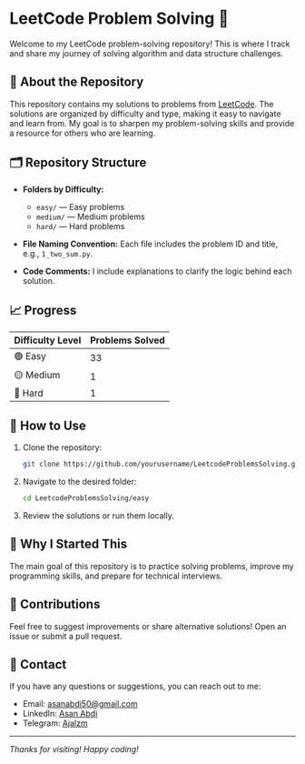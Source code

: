 # LeetCode Problem Solving 🚀

Welcome to my LeetCode problem-solving repository! This is where I track and share my journey of solving algorithm and data structure challenges.

## 🧠 About the Repository
This repository contains my solutions to problems from [LeetCode](https://leetcode.com). The solutions are organized by difficulty and type, making it easy to navigate and learn from. My goal is to sharpen my problem-solving skills and provide a resource for others who are learning.

## 🗂️ Repository Structure
- **Folders by Difficulty:**
  - `easy/` — Easy problems
  - `medium/` — Medium problems
  - `hard/` — Hard problems

- **File Naming Convention:**
  Each file includes the problem ID and title, e.g., `1_two_sum.py`.

- **Code Comments:**
  I include explanations to clarify the logic behind each solution.

## 📈 Progress
| Difficulty Level | Problems Solved |
|------------------|-----------------|
| 🟢 Easy          | 33              |
| 🟡 Medium        | 1              |
| 🔴 Hard          | 1              |


## 🔧 How to Use
1. Clone the repository:
   ```bash
   git clone https://github.com/yourusername/LeetcodeProblemsSolving.git
   ```
2. Navigate to the desired folder:
   ```bash
   cd LeetcodeProblemsSolving/easy
   ```
3. Review the solutions or run them locally.

## 🌟 Why I Started This
The main goal of this repository is to practice solving problems, improve my programming skills, and prepare for technical interviews.

## 🤝 Contributions
Feel free to suggest improvements or share alternative solutions! Open an issue or submit a pull request.

## 📧 Contact
If you have any questions or suggestions, you can reach out to me:
- Email: asanabdi50@gmail.com
- LinkedIn: [Asan Abdi](https://www.linkedin.com/in/asan-abdi-2663b1292)
- Telegram: [Ajalzm](https://t.me/Ajalzm)

---

_Thanks for visiting! Happy coding!_
